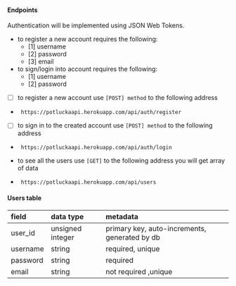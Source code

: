 

#### Endpoints

Authentication will be implemented using JSON Web Tokens.

- to register a new account requires the following:
    - [1] username
    - [2] password
    - [3] email
- to sign/login into account requires the following:
    - [1] username
    - [2] password

- [ ] to register a new account use `[POST] method` to the following address 
-  ` https://potluckaapi.herokuapp.com/api/auth/register`
- [ ] to sign in to the created account use `[POST] method` to the following address 
-  ` https://potluckaapi.herokuapp.com/api/auth/login`

- to see all the users use `[GET]` to the following address you will get array of data 
-   ` https://potluckaapi.herokuapp.com/api/users`
    

#### Users table

| field    | data type        | metadata                                      |
| :------- | :--------------- | :-------------------------------------------- |
| user_id  | unsigned integer | primary key, auto-increments, generated by db |
| username | string           | required, unique                              |
| password | string           | required                                      |
| email    | string           | not required ,unique                          |

